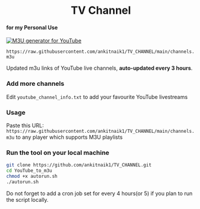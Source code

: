 
<h1 align="center"> TV Channel </h1>

#### for my Personal Use

[![M3U generator for YouTube](https://github.com/ankitnaik1/TV_CHANNEL/actions/workflows/m3u_Generator.yml/badge.svg)](https://github.com/ankitnaik1/TV_CHANNEL/actions/workflows/m3u_Generator.yml)

`https://raw.githubusercontent.com/ankitnaik1/TV_CHANNEL/main/channels.m3u`

Updated m3u links of YouTube live channels, **auto-updated every 3 hours**.


### Add more channels
Edit `youtube_channel_info.txt` to add your favourite YouTube livestreams

### Usage
Paste this URL: `https://raw.githubusercontent.com/ankitnaik1/TV_CHANNEL/main/channels.m3u` to any player which supports M3U playlists

### Run the tool on your local machine
``` bash
git clone https://github.com/ankitnaik1/TV_CHANNEL.git
cd YouTube_to_m3u
chmod +x autorun.sh
./autorun.sh
```

Do not forget to add a cron job set for every 4 hours(or 5) if you plan to run the script locally.
